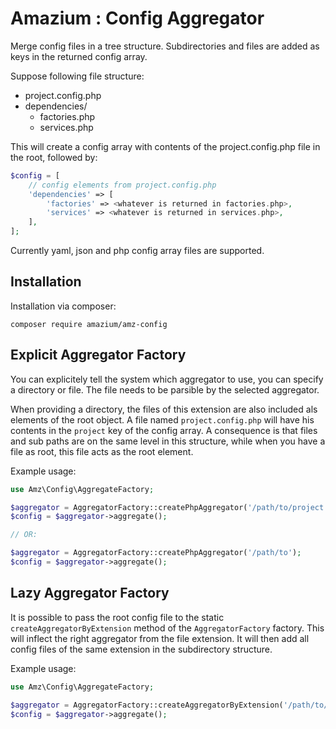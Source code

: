 # Amazium : Config Aggregator

Merge config files in a tree structure. Subdirectories and files are added as keys in the returned config array.

Suppose following file structure:

* project.config.php
* dependencies/
    - factories.php
    - services.php

This will create a config array with contents of the project.config.php file in the root, followed by:

```php
$config = [
    // config elements from project.config.php
    'dependencies' => [
        'factories' => <whatever is returned in factories.php>,
        'services' => <whatever is returned in services.php>,
    ],
];

```  

Currently yaml, json and php config array files are supported.

## Installation

Installation via composer:

```$xslt
composer require amazium/amz-config
```

## Explicit Aggregator Factory

You can explicitely tell the system which aggregator to use, you can specify a directory or file. The file needs
to be parsible by the selected aggregator.

When providing a directory, the files of this extension are also included als elements of the root object. A file
named `project.config.php` will have his contents in the `project` key of the config array. A consequence is that
files and sub paths are on the same level in this structure, while when you have a file as root, this file acts as
the root element.

Example usage:

```php
use Amz\Config\AggregateFactory;

$aggregator = AggregatorFactory::createPhpAggregator('/path/to/project.config.php');
$config = $aggregator->aggregate();

// OR:

$aggregator = AggregatorFactory::createPhpAggregator('/path/to');
$config = $aggregator->aggregate();

```

## Lazy Aggregator Factory

It is possible to pass the root config file to the static `createAggregatorByExtension` method of the 
`AggregatorFactory` factory. This will inflect the right aggregator from the file extension. It will then
add all config files of the same extension in the subdirectory structure.

Example usage:

```php
use Amz\Config\AggregateFactory;

$aggregator = AggregatorFactory::createAggregatorByExtension('/path/to/project.config.php');
$config = $aggregator->aggregate();
```